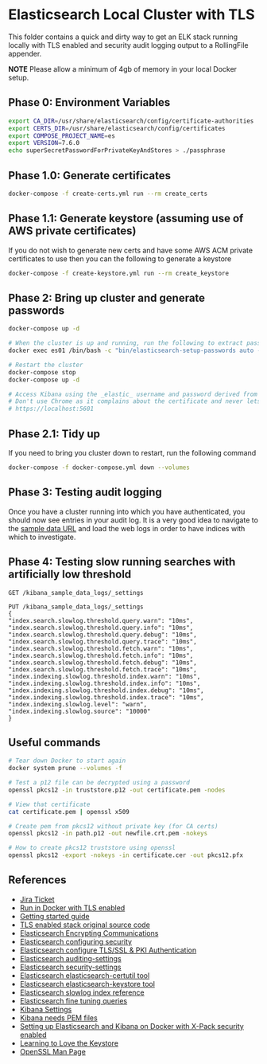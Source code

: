 # Elasticsearch Local Cluster with TLS

This folder contains a quick and dirty way to get an ELK stack running locally with TLS enabled and security audit
logging output to a RollingFile appender.

**NOTE** Please allow a minimum of 4gb of memory in your local Docker setup.

## Phase 0: Environment Variables

```bash
export CA_DIR=/usr/share/elasticsearch/config/certificate-authorities
export CERTS_DIR=/usr/share/elasticsearch/config/certificates
export COMPOSE_PROJECT_NAME=es
export VERSION=7.6.0
echo superSecretPasswordForPrivateKeyAndStores > ./passphrase
```

## Phase 1.0: Generate certificates

```bash
docker-compose -f create-certs.yml run --rm create_certs
```

## Phase 1.1: Generate keystore (assuming use of AWS private certificates)

If you do not wish to generate new certs and have some AWS ACM private certificates to use then you can the following
to generate a keystore

```bash
docker-compose -f create-keystore.yml run --rm create_keystore
```

## Phase 2: Bring up cluster and generate passwords

```bash
docker-compose up -d

# When the cluster is up and running, run the following to extract passwords
docker exec es01 /bin/bash -c "bin/elasticsearch-setup-passwords auto --batch --url https://es01.telemetry.internal:9200" > es-passwords.txt

# Restart the cluster
docker-compose stop
docker-compose up -d

# Access Kibana using the _elastic_ username and password derived from above
# Don't use Chrome as it complains about the certificate and never lets you continue to the site
# https://localhost:5601
```

## Phase 2.1: Tidy up

If you need to bring you cluster down to restart, run the following command

```bash
docker-compose -f docker-compose.yml down --volumes
```

## Phase 3: Testing audit logging

Once you have a cluster running into which you have authenticated, you should now see entries in your audit log. It is a
very good idea to navigate to the [sample data URL](https://localhost:5601/app/kibana#/home/tutorial_directory/sampleData)
and load the web logs in order to have indices with which to investigate.

## Phase 4: Testing slow running searches with artificially low threshold

```
GET /kibana_sample_data_logs/_settings

PUT /kibana_sample_data_logs/_settings
{
"index.search.slowlog.threshold.query.warn": "10ms",
"index.search.slowlog.threshold.query.info": "10ms",
"index.search.slowlog.threshold.query.debug": "10ms",
"index.search.slowlog.threshold.query.trace": "10ms",
"index.search.slowlog.threshold.fetch.warn": "10ms",
"index.search.slowlog.threshold.fetch.info": "10ms",
"index.search.slowlog.threshold.fetch.debug": "10ms",
"index.search.slowlog.threshold.fetch.trace": "10ms",
"index.indexing.slowlog.threshold.index.warn": "10ms",
"index.indexing.slowlog.threshold.index.info": "10ms",
"index.indexing.slowlog.threshold.index.debug": "10ms",
"index.indexing.slowlog.threshold.index.trace": "10ms",
"index.indexing.slowlog.level": "warn",
"index.indexing.slowlog.source": "10000"
}
```

## Useful commands

```bash
# Tear down Docker to start again
docker system prune --volumes -f

# Test a p12 file can be decrypted using a password
openssl pkcs12 -in truststore.p12 -out certificate.pem -nodes

# View that certificate
cat certificate.pem | openssl x509

# Create pem from pkcs12 without private key (for CA certs)
openssl pkcs12 -in path.p12 -out newfile.crt.pem -nokeys

# How to create pkcs12 truststore using openssl
openssl pkcs12 -export -nokeys -in certificate.cer -out pkcs12.pfx
```

## References
* [Jira Ticket](https://jira.tools.tax.service.gov.uk/browse/TEL-1886)
* [Run in Docker with TLS enabled](https://www.elastic.co/guide/en/elastic-stack-get-started/current/get-started-docker.html#get-started-docker-tls)
* [Getting started guide](https://github.com/elastic/stack-docs/blob/master/docs/en/getting-started/get-started-docker.asciidoc)
* [TLS enabled stack original source code](https://github.com/elastic/stack-docs/blob/master/docs/en/getting-started/docker/elastic-docker-tls.yml)
* [Elasticsearch Encrypting Communications](https://www.elastic.co/guide/en/elasticsearch/reference/current/configuring-tls.html)
* [Elasticsearch configuring security](https://www.elastic.co/guide/en/elasticsearch/reference/current/configuring-security.html)
* [Elasticsearch configure TLS/SSL & PKI Authentication](https://www.elastic.co/blog/elasticsearch-security-configure-tls-ssl-pki-authentication)
* [Elasticsearch auditing-settings](https://www.elastic.co/guide/en/elasticsearch/reference/current/auditing-settings.html)
* [Elasticsearch security-settings](https://www.elastic.co/guide/en/elasticsearch/reference/current/security-settings.html)
* [Elasticsearch elasticsearch-certutil tool](https://www.elastic.co/guide/en/elasticsearch/reference/current/certutil.htm)
* [Elasticsearch elasticsearch-keystore tool](https://www.elastic.co/guide/en/elasticsearch/reference/current/elasticsearch-keystore.html)
* [Elasticsearch slowlog index reference](https://www.elastic.co/guide/en/elasticsearch/reference/7.0/index-modules-slowlog.html)
* [Elasticsearch fine tuning queries](https://www.elastic.co/blog/advanced-tuning-finding-and-fixing-slow-elasticsearch-queries)
* [Kibana Settings](https://www.elastic.co/guide/en/kibana/current/settings.html)
* [Kibana needs PEM files](https://discuss.elastic.co/t/why-does-elasticsearch-use-pkcs-12-while-kibana-needs-pem/161756/2)
* [Setting up Elasticsearch and Kibana on Docker with X-Pack security enabled](http://codingfundas.com/setting-up-elasticsearch-6-8-with-kibana-and-x-pack-security-enabled/index.html)
* [Learning to Love the Keystore](https://nicklang.com/posts/learning-to-love-the-keystore)
* [OpenSSL Man Page](https://www.openssl.org/docs/man1.1.1/man1/openssl.html)
